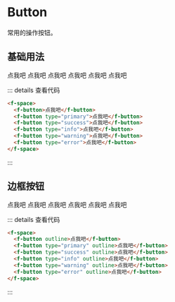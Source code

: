 # Button

常用的操作按钮。

## 基础用法

<f-space>
  <f-button>点我吧</f-button>
  <f-button type="primary">点我吧</f-button>
  <f-button type="success">点我吧</f-button>
  <f-button type="info">点我吧</f-button>
  <f-button type="warning">点我吧</f-button>
  <f-button type="error">点我吧</f-button>
</f-space>

::: details 查看代码

```html
<f-space>
  <f-button>点我吧</f-button>
  <f-button type="primary">点我吧</f-button>
  <f-button type="success">点我吧</f-button>
  <f-button type="info">点我吧</f-button>
  <f-button type="warning">点我吧</f-button>
  <f-button type="error">点我吧</f-button>
</f-space>
```

:::

## 边框按钮

<f-space>
    <f-button outline>点我吧</f-button>
    <f-button type="primary" outline>点我吧</f-button>
    <f-button type="success" outline>点我吧</f-button>
    <f-button type="info" outline>点我吧</f-button>
    <f-button type="warning" outline>点我吧</f-button>
    <f-button type="error" outline>点我吧</f-button>
</f-space>

::: details 查看代码

```html
<f-space>
  <f-button outline>点我吧</f-button>
  <f-button type="primary" outline>点我吧</f-button>
  <f-button type="success" outline>点我吧</f-button>
  <f-button type="info" outline>点我吧</f-button>
  <f-button type="warning" outline>点我吧</f-button>
  <f-button type="error" outline>点我吧</f-button>
</f-space>
```

:::
